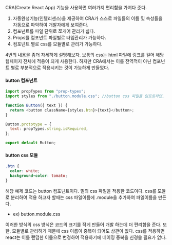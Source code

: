 CRA(Create React App) 기능을 사용하면 여러가지 편리함을 가져다 준다.

1. 자동완성기능(인텔리센스)을 제공하여 CRA가 스스로 파일들의 이름 및 속성들을 자동으로 파악하여 개발자에게 보여준다.
2. 컴포넌트를 파일 단위로 쪼개어 관리가 쉽다.
3. Props를 컴포넌트 파일별로 타입관리가 가능하다.
4. 컴포넌트 별로 css를 모듈별로 관리가 가능하다.

4번의 내용을 좀더 자세하게 설명해보자.
보통의 css는 html 파일에 링크를 걸어 해당 웹페이지 전체에 적용이 되게 사용한다. 하지만 CRA에서는 이를 전역적이 아닌 컴포넌트 별로 부분적으로 적용시키는 것이 가능하게 만들었다.

#### button 컴포넌트
```javascript
import propTypes from "prop-types";
import styles from "./button.module.css"; //button css 파일을 임포트하면, 이 버튼에만 css를 적용할수 있다.

function Button({ text }) {
  return <button className={styles.btn}>{text}</button>;
}

Button.prototype = {
  text: propTypes.string.isRequired,
};

export default Button;
```
#### button css 모듈
```css
.btn {
  color: white;
  background-color: tomato;
}

```

해당 예제 코드는 button 컴포넌트이다. 밑의 css 파일을 적용한 코드이다. css를 모듈로 분리하여 적용 하고자 할때는 css 파일이름에 .module을 추가하여 파일이름을 만든다.
- ex) button.module.css

이러한 방식의 css 방식은 코드의 크기를 작게 만들어 개발 하는데 더 편리함을 준다. 또한, 모듈별로 관리하기 때문에 css 이름이 중복이 되어도 상관이 없다.
css를 적용하면 react는 이를 랜덤한 이름으로 변경하여 적용하기에 네이밍 중복을 신경쓸 필요가 없다.

